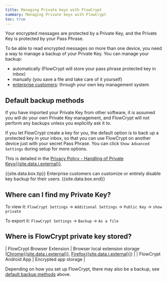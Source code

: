 ```yaml
---
title: Managing Private keys with FlowCrypt
summary: Managing Private keys with FlowCrypt
toc: true
---
```


Your encrypted messages are protected by a Private Key, and the Private Key is protected by your Pass Phrase.

To be able to read encrypted messages on more than one device, you need a way to manage a backup of your Private Key. You can manage your backup:
 - automatically (FlowCrypt will store your pass phrase protected key in inbox)
 - manually (you save a file and take care of it yourself)
 - [enterprise customers](../business/enterprise.html): through your own key management system

## Default backup methods

If you have imported your Private Key from other software, it is assumed you will do your own Private Key management, and FlowCrypt will not perform any backups unless you explicitly ask it to.

If you let FlowCrypt create a key for you, the default option is to back up a protected key in your inbox, so that you can use FlowCrypt on another device just with your secret Pass Phrase. You can click `Show Advanced Settings` during setup for more options.

This is detailed in the [Privacy Policy - Handling of Private Keys{{site.data.i.external}}](https://flowcrypt.com/privacy#handling-of-private-keys).

{{site.data.box.tip}}
Enterprise customers can customize or entirely disable key backup for their users.
{{site.data.box.end}}

## Where can I find my Private Key?

To view it: `FlowCrypt Settings` -> `Additional Settings` -> `Public Key` -> `show private`

To export it: `FlowCrypt Settings` -> `Backup` -> `As a file`

## Where is FlowCrypt private key stored?

| FlowCrypt Browser Extension | Browser local extension storage ([Chrome{{site.data.i.external}}](https://developer.chrome.com/apps/storage), [Firefox{{site.data.i.external}}](https://developer.mozilla.org/en-US/docs/Mozilla/Add-ons/WebExtensions/API/storage/local)) |
| FlowCrypt Android App | Encrypted app storage |

Depending on how you set up FlowCrypt, there may also be a backup, see [default backup methods](#default-backup-methods) above.